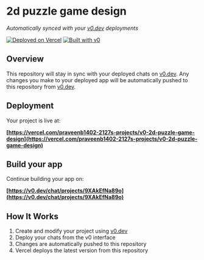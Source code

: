 # 2d puzzle game design

*Automatically synced with your [v0.dev](https://v0.dev) deployments*

[![Deployed on Vercel](https://img.shields.io/badge/Deployed%20on-Vercel-black?style=for-the-badge&logo=vercel)](https://vercel.com/praveenb1402-2127s-projects/v0-2d-puzzle-game-design)
[![Built with v0](https://img.shields.io/badge/Built%20with-v0.dev-black?style=for-the-badge)](https://v0.dev/chat/projects/9XAkEfNa89o)

## Overview

This repository will stay in sync with your deployed chats on [v0.dev](https://v0.dev).
Any changes you make to your deployed app will be automatically pushed to this repository from [v0.dev](https://v0.dev).

## Deployment

Your project is live at:

**[https://vercel.com/praveenb1402-2127s-projects/v0-2d-puzzle-game-design](https://vercel.com/praveenb1402-2127s-projects/v0-2d-puzzle-game-design)**

## Build your app

Continue building your app on:

**[https://v0.dev/chat/projects/9XAkEfNa89o](https://v0.dev/chat/projects/9XAkEfNa89o)**

## How It Works

1. Create and modify your project using [v0.dev](https://v0.dev)
2. Deploy your chats from the v0 interface
3. Changes are automatically pushed to this repository
4. Vercel deploys the latest version from this repository